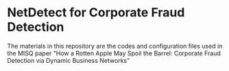 # NetDetect for Corporate Fraud Detection
The materials in this repository are the codes and configuration files used in the MISQ paper "How a Rotten Apple May Spoil the Barrel: Corporate Fraud Detection via Dynamic Business Networks"
